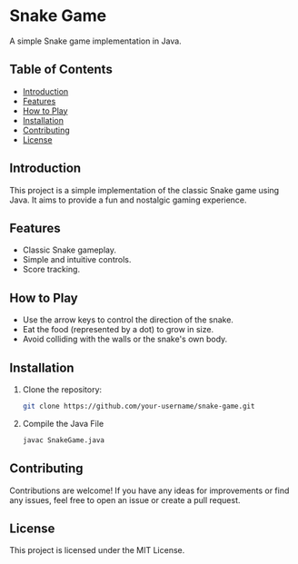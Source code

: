# Snake Game

A simple Snake game implementation in Java.

## Table of Contents

- [Introduction](#introduction)
- [Features](#features)
- [How to Play](#how-to-play)
- [Installation](#installation)
- [Contributing](#contributing)
- [License](#license)

## Introduction

This project is a simple implementation of the classic Snake game using Java. It aims to provide a fun and nostalgic gaming experience.

## Features

- Classic Snake gameplay.
- Simple and intuitive controls.
- Score tracking.

## How to Play

- Use the arrow keys to control the direction of the snake.
- Eat the food (represented by a dot) to grow in size.
- Avoid colliding with the walls or the snake's own body.

## Installation

1. Clone the repository:

   ```bash
   git clone https://github.com/your-username/snake-game.git

2. Compile the Java File

   ```bash
   javac SnakeGame.java

## Contributing

Contributions are welcome! If you have any ideas for improvements or find any issues, feel free to open an issue or create a pull request.

## License

This project is licensed under the MIT License.

  
